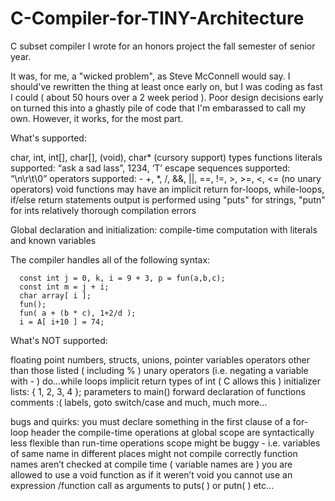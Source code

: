 C-Compiler-for-TINY-Architecture
================================

C subset compiler I wrote for an honors project the fall semester of senior year.

It was, for me, a "wicked problem", as Steve McConnell would say. I should've rewritten the thing at 
least once early on, but I was coding as fast I could ( about 50 hours over a 2 week period ). Poor
design decisions early on turned this into a ghastly pile of code that I'm embarassed to call my own.
However, it works, for the most part.





What's supported:

char, int, int[], char[], (void), char* (cursory support) types
functions
literals supported: “ask a sad lass”, 1234, ‘T’
escape sequences supported: “\n\r\t\0”
operators supported: - +, *, /, &&, ||, ==, !=, >, >=, <, <= 
(no unary operators)
void functions may have an implicit return
for-loops, while-loops, if/else
return statements
output is performed using "puts" for strings, "putn" for ints
relatively thorough compilation errors


Global  declaration and initialization:
  compile-time computation with literals and known variables

The compiler handles all of the following syntax:

      const int j = 0, k, i = 9 + 3, p = fun(a,b,c);
      const int m = j + i;
      char array[ i ]; 
      fun();
      fun( a + (b * c), 1+2/d );
      i = A[ i+10 ] = 74;






What's NOT supported:

floating point numbers, structs, unions, pointer variables
operators other than those listed ( including % )
unary operators (i.e. negating a variable with - )
do...while loops
implicit return types of int ( C allows this )
initializer lists: { 1, 2, 3, 4 };
parameters to main()
forward declaration of functions
comments :(
labels, goto
switch/case
and much, much more...

bugs and quirks:
you must declare something in the first clause of a for-loop header
the compile-time operations at global scope are syntactically less flexible than run-time operations
scope might be buggy - i.e. variables of same name in different places might not compile correctly
function names aren’t checked at compile time ( variable names are )
you are allowed to use a void function as if it weren’t void
you cannot use an expression /function call as arguments to puts( ) or putn( )
etc...
